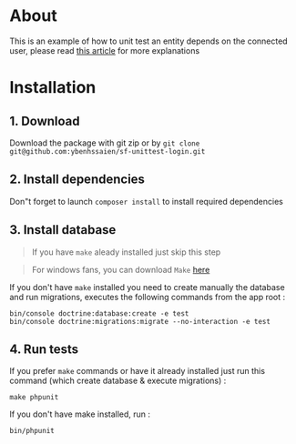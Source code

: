 # About
This is an example of how to unit test an entity depends on the connected user, please read [this article](https://medium.com/@youssefbenhssaien/how-to-connect-a-user-in-unit-test-within-symfony-in-an-example-bcbf5ab4a86a) for more explanations

# Installation
## 1. Download
Download the package with git zip or by `git clone git@github.com:ybenhssaien/sf-unittest-login.git`
## 2. Install dependencies
Don"t forget to launch `composer install` to install required dependencies
## 3. Install database
> If you have `make` aleady installed just skip this step

> For windows fans, you can download `Make` [here](http://gnuwin32.sourceforge.net/packages/make.htm)

If you don't have `make` installed you need to create manually the database and run migrations, executes the following commands from the app root :
```shell
bin/console doctrine:database:create -e test
bin/console doctrine:migrations:migrate --no-interaction -e test
```

## 4. Run tests
If you prefer `make` commands or have it already installed just run this command (which create database & execute migrations) :

```shell
make phpunit
```

If you don't have make installed, run :

```shell
bin/phpunit
```